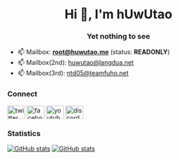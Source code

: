 <h1 align=center>Hi 👋, I'm hUwUtao</h1>
<h3 align=center>Yet nothing to see</h3>

- 📫 Mailbox: **root@huwutao.me** (status: **READONLY**)
- 📫 Mailbox(2nd): huwutao@langdua.net
- 📫 Mailbox(3rd): ntd05@teamfuho.net

### Connect
<a href=https://twitter.com/hutawd target=blank><img align=center alt=twitter height=30 src=https://raw.githubusercontent.com/rahuldkjain/github-profile-readme-generator/master/src/images/icons/Social/twitter.svg width=40></a>
<a href=https://fb.com/huwutao target=blank><img align=center alt=facebook height=30 src=https://raw.githubusercontent.com/rahuldkjain/github-profile-readme-generator/master/src/images/icons/Social/facebook.svg width=40></a>
<a href=https://www.youtube.com/c/huwutao target=blank><img align=center alt=youtube height=30 src=https://raw.githubusercontent.com/rahuldkjain/github-profile-readme-generator/master/src/images/icons/Social/youtube.svg width=40></a>
<a href=https://discord.gg/B7uujb8s99 target=blank><img align=center alt=discord height=30 src=https://raw.githubusercontent.com/rahuldkjain/github-profile-readme-generator/master/src/images/icons/Social/discord.svg width=40></a>

### Statistics

[![GitHub stats](https://stattrak.huwutao.me/api?username=hUwUtao&theme=tokyonight&hide_border=true&show_icons=true)](https://huwutao.me)
[![GitHub stats](https://stattrak.huwutao.me/api/top-langs?username=hUwUtao&langs_count=8&theme=tokyonight&hide_border=true&show_icons=true&layout=compact)](https://huwutao.me)
